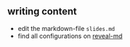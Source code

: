 <!--s-->
## writing content

* edit the markdown-file `slides.md`
* find all configurations on [reveal-md](https://github.com/gaerfield/reveal-md-github-pages)
